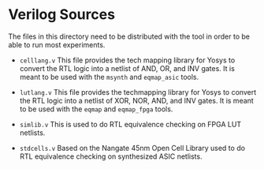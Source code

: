 # Verilog Sources

The files in this directory need to be distributed with the tool in order to be able to run most experiments.

- `celllang.v` This file provides the tech mapping library for Yosys to convert the RTL logic into a netlist of AND, OR, and INV gates. It is meant to be used with the `msynth` and `eqmap_asic` tools.

- `lutlang.v` This file provides the techmapping library for Yosys to convert the RTL logic into a netlist of XOR, NOR, AND, and INV gates. It is meant to be used with the `eqmap` and `eqmap_fpga` tools.

- `simlib.v` This is used to do RTL equivalence checking on FPGA LUT netlists.

- `stdcells.v` Based on the Nangate 45nm Open Cell Library used to do RTL equivalence checking on synthesized ASIC netlists.
